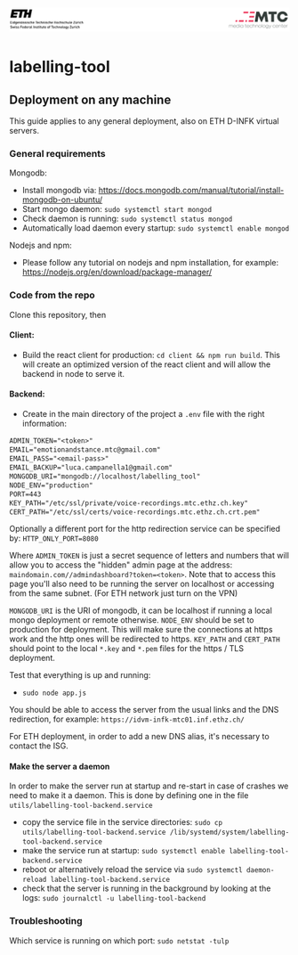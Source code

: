 # ![ETHMTCHEADER](./client/src/assets/imgs/ETHMTCHeaderOriginal.png)

# labelling-tool


## Deployment on any machine
This guide applies to any general deployment, also on ETH D-INFK virtual servers.
### General requirements
Mongodb:
- Install mongodb via: https://docs.mongodb.com/manual/tutorial/install-mongodb-on-ubuntu/ 
- Start mongo daemon: `sudo systemctl start mongod`
- Check daemon is running: `sudo systemctl status mongod`
- Automatically load daemon every startup: `sudo systemctl enable mongod`

Nodejs and npm:
- Please follow any tutorial on nodejs and npm installation, for example:
https://nodejs.org/en/download/package-manager/

### Code from the repo
Clone this repository, then 

#### Client:
- Build the react client for production: `cd client && npm run build`. This
will create an optimized version of the react client and will allow the 
backend in node to serve it.

#### Backend:
- Create in the main directory of the project a `.env` file with the right information:
```
ADMIN_TOKEN="<token>"
EMAIL="emotionandstance.mtc@gmail.com"
EMAIL_PASS="<email-pass>"
EMAIL_BACKUP="luca.campanella1@gmail.com"
MONGODB_URI="mongodb://localhost/labelling_tool"
NODE_ENV="production"
PORT=443
KEY_PATH="/etc/ssl/private/voice-recordings.mtc.ethz.ch.key"
CERT_PATH="/etc/ssl/certs/voice-recordings.mtc.ethz.ch.crt.pem"
```
Optionally a different port for the http redirection service can be specified by: `HTTP_ONLY_PORT=8080`

Where `ADMIN_TOKEN` is just a secret sequence of letters and numbers that will
allow you to access the "hidden" admin page at the address: `maindomain.com//admindashboard?token=<token>`. Note
that to access this page you'll also need to be running the server on localhost or
accessing from the same subnet. (For ETH network just turn on the VPN)

`MONGODB_URI` is the URI of mongodb, it can be localhost if running a local
mongo deployment or remote otherwise.
`NODE_ENV` should be set to production for deployment. This will make sure
the connections at https work and the http ones will be redirected to https.
`KEY_PATH` and `CERT_PATH` should point to the local `*.key` and `*.pem` files
for the https / TLS deployment.

Test that everything is up and running:
- `sudo node app.js`

You should be able to access the server from the usual links and the DNS redirection, 
for example: `https://idvm-infk-mtc01.inf.ethz.ch/ `

For ETH deployment, in order to add a new DNS alias, it's necessary to contact the ISG.

#### Make the server a daemon
In order to make the server run at startup and re-start in case of crashes we need
to make it a daemon. This is done by defining one in the file `utils/labelling-tool-backend.service`
- copy the service file in the service directories: `sudo cp utils/labelling-tool-backend.service /lib/systemd/system/labelling-tool-backend.service`
- make the service run at startup: `sudo systemctl enable labelling-tool-backend.service`
- reboot or alternatively reload the service via `sudo systemctl daemon-reload labelling-tool-backend.service`
- check that the server is running in the background by looking at the logs: `sudo journalctl -u labelling-tool-backend`


### Troubleshooting
Which service is running on which port: `sudo netstat -tulp` 